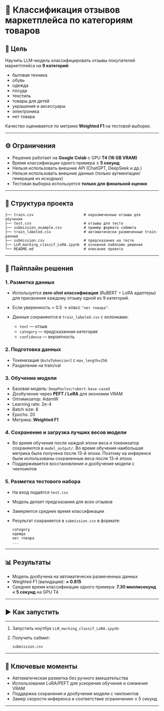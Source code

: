 # 🛒 Классификация отзывов маркетплейса по категориям товаров

## 📌 Цель

Научить LLM-модель классифицировать отзывы покупателей маркетплейса на **9 категорий**:

* бытовая техника
* обувь
* одежда
* посуда
* текстиль
* товары для детей
* украшения и аксессуары
* электроника
* нет товара

Качество оценивается по метрике **Weighted F1** на тестовой выборке.

---

## ⚙️ Ограничения

* Решение работает на **Google Colab** с GPU **T4 (16 GB VRAM)**
* Время классификации одного примера ≤ **5 секунд**
* Нельзя использовать внешние API (ChatGPT, DeepSeek и др.)
* Нельзя использовать внешние данные (только аугментации/генерация из исходных)
* Тестовая выборка используется **только для финальной оценки**

---

## 📂 Структура проекта

```
├── train.csv                       # неразмеченные отзывы для обучения
├── test.csv                        # отзывы для теста
├── submission_example.csv          # пример формата сабмита
├── train_labeled.csv               # автоматически размеченные train-данные
├── submission.csv                  # предсказания на тесте
├── LLM_marking_classif_LoRA.ipynb  # основной пайплайн решения
└── README.md                       # описание проекта
```

---

## 🚀 Пайплайн решения

### 1. Разметка данных

* Используется **zero-shot классификация** (RuBERT + LoRA адаптеры) для присвоения каждому отзыву одной из 9 категорий.
* Если уверенность < 0.5 → класс `"нет товара"`.
* Данные сохраняются в `train_labeled.csv` с колонками:

  * `text` — отзыв
  * `category` — предсказанная категория
  * `confidence` — вероятность

### 2. Подготовка данных

* Токенизация (`AutoTokenizer`) с `max_length=256`
* Разделение на train/val

### 3. Обучение модели

* Базовая модель: `DeepPavlov/rubert-base-cased`
* Дообучение через **PEFT / LoRA** для экономии VRAM
* Оптимизатор: AdamW
* Learning rate: 2e-4
* Batch size: 8
* Epochs: 20
* Метрика: **Weighted F1**

### 4. Сохранение и загрузка лучших весов модели

* Во время обучения после каждой эпохи веса и токенизатор сохраняются в `model_output/`. Во время обучения наибольшая метрика была получена после 13-й эпохи. Поэтому на инференсе были использованы сохраненные веса после 13-й эпохи.
* Поддерживается восстановление и дообучение модели с чекпоинтов

### 5. Разметка тестового набора

* На вход подаётся `test.csv`
* Модель делает предсказания для всех отзывов
* Замеряется среднее время классификации
* Результат сохраняется в `submission.csv` в формате:

  ```
  category
  одежда
  нет товара
  ...
  ```

---

## 📊 Результаты

* Модель дообучена на автоматически размеченных данных
* Weighted F1 (валидация): **≈ 0.815**
* Среднее время классификации одного примера: **7.30 миллисекунд < 5 секунд** на GPU T4

---

## ▶️ Как запустить

---
1. Запустить ноутбук `LLM_marking_classif_LoRA.ipynb`:

2. Получить сабмит:

   ```
   submission.csv
   ```
---

## 📌 Ключевые моменты

* Автоматическая разметка без ручного вмешательства
* Использование LoRA/PEFT для ускорения обучения и снижения VRAM
* Поддержка сохранения и дообучения модели с чекпоинтов
* Замер скорости инференса и соответствие ограничению ≤ 5 секунд

---
